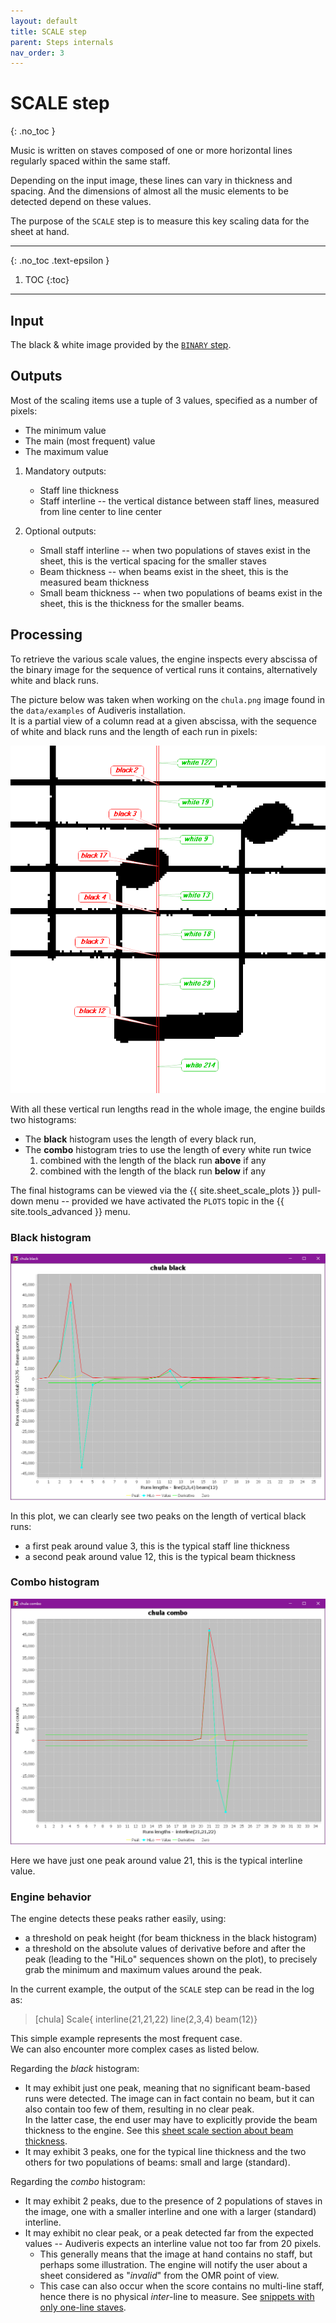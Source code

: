 ```yaml
---
layout: default
title: SCALE step
parent: Steps internals
nav_order: 3
---
```

# SCALE step
{: .no_toc }

Music is written on staves composed of one or more horizontal lines
regularly spaced within the same staff.

Depending on the input image, these lines can vary in thickness and spacing.
And the dimensions of almost all the music elements to be detected depend on these values.

The purpose of the ``SCALE`` step is to measure this key scaling data for the sheet at hand.

---
{: .no_toc .text-epsilon }
1. TOC
{:toc}
---

## Input

The black & white image provided by the [``BINARY`` step](./binary.md).

## Outputs

Most of the scaling items use a tuple of 3 values, specified as a number of pixels:
- The minimum value
- The main (most frequent) value
- The maximum value

1. Mandatory outputs:
    - Staff line thickness
    - Staff interline -- the vertical distance between staff lines,
      measured from line center to line center

2. Optional outputs:
    - Small staff interline -- when two populations of staves exist in the sheet,
      this is the vertical spacing for the smaller staves
    - Beam thickness -- when beams exist in the sheet, this is the measured beam thickness
    - Small beam thickness -- when two populations of beams exist in the sheet,
      this is the thickness for the smaller beams.

## Processing

To retrieve the various scale values, the engine inspects every abscissa of the binary image
for the sequence of vertical runs it contains, alternatively white and black runs.

The picture below was taken when working on the ``chula.png`` image
found in the ``data/examples`` of Audiveris installation.  
It is a partial view of a column read at a given abscissa,
with the sequence of white and black runs and the length of each run in pixels:

![](../../assets/images/run_heights.png)

With all these vertical run lengths read in the whole image, the engine builds two histograms:
- The **black** histogram uses the length of every black run,
- The **combo** histogram tries to use the length of every white run twice
  1. combined with the length of the black run **above** if any
  2. combined with the length of the black run **below** if any

The final histograms can be viewed via the {{ site.sheet_scale_plots }} pull-down menu
-- provided we have activated the ``PLOTS`` topic in the {{ site.tools_advanced }} menu.

### Black histogram

![](../../assets/images/black_plot.png)

In this plot, we can clearly see two peaks on the length of vertical black runs:
- a first peak around value 3, this is the typical staff line thickness
- a second peak around value 12, this is the typical beam thickness

### Combo histogram

![](../../assets/images/combo_plot.png)

Here we have just one peak around value 21, this is the typical interline value.

### Engine behavior

The engine detects these peaks rather easily, using:
- a threshold on peak height (for beam thickness in the black histogram)
- a threshold on the absolute values of derivative before and after the peak
  (leading to the "HiLo" sequences shown on the plot),
  to precisely grab the minimum and maximum values around the peak.

In the current example, the output of the ``SCALE`` step can be read in the log as:
> [chula] Scale{ interline(21,21,22) line(2,3,4) beam(12)}

This simple example represents the most frequent case.  
We can also encounter more complex cases as listed below.

Regarding the _black_ histogram:
- It may exhibit just one peak, meaning that no significant beam-based runs were detected.
  The image can in fact contain no beam, but it can also contain too few of them,
  resulting in no clear peak.  
  In the latter case, the end user may have to explicitly provide the beam thickness to the engine.
  See this [sheet scale section about beam thickness](../../guides/main/sheet_scale.md#beam-thickness).
- It may exhibit 3 peaks, one for the typical line thickness and the two others
  for two populations of beams: small and large (standard).

Regarding the _combo_ histogram:
- It may exhibit 2 peaks, due to the presence of 2 populations of staves in the image,
one with a smaller interline and one with a larger (standard) interline.
- It may exhibit no clear peak, or a peak detected far from the expected values
  -- Audiveris expects an interline value not too far from 20 pixels.
  - This generally means that the image at hand contains no staff, but perhaps some illustration.
    The engine will notify the user about a sheet considered as "*invalid*" from the OMR point of view.
  - This case can also occur when the score contains no multi-line staff,
    hence there is no physical *inter*-line to measure.
    See [snippets with only one-line staves](../../guides/specific/snippets.md).
